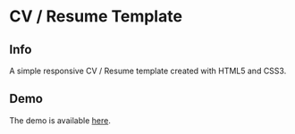 # CV / Resume Template

## Info
A simple responsive CV / Resume template created with HTML5 and CSS3.

## Demo
The demo is available [here](https://cv-template-lwoznica.netlify.app/).